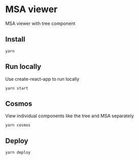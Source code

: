 # MSA viewer

MSA viewer with tree component



## Install

    yarn


## Run locally

Use create-react-app to run locally 

    yarn start


## Cosmos

View individual components like the tree and MSA separately

    yarn cosmos

## Deploy

    yarn deploy


